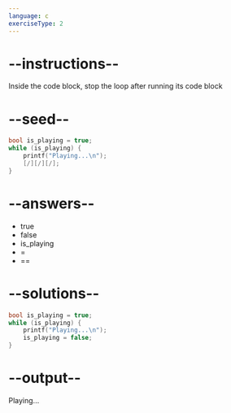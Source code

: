 ```yaml
---
language: c
exerciseType: 2
---
```


# --instructions--

Inside the code block, stop the loop after running its code block

# --seed--

```c
bool is_playing = true;
while (is_playing) {
    printf("Playing...\n");
    [/][/][/];
}
```

# --answers--

- true
- false
- is_playing
-  = 
-  == 

# --solutions--

```c
bool is_playing = true;
while (is_playing) {
    printf("Playing...\n");
    is_playing = false;
}
```

# --output--

Playing...

